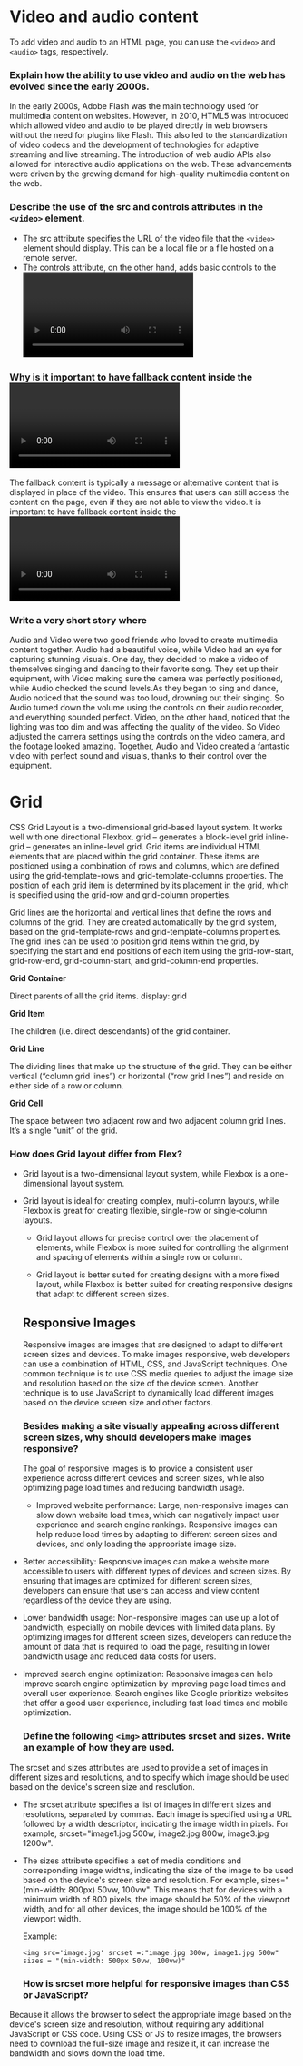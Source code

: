 # Video and audio content

To add video and audio to an HTML page, you can use the `<video>` and `<audio>` tags, respectively. 

### Explain how the ability to use video and audio on the web has evolved since the early 2000s.
In the early 2000s, Adobe Flash was the main technology used for multimedia content on websites. However, in 2010, HTML5 was introduced which allowed video and audio to be played directly in web browsers without the need for plugins like Flash. This also led to the standardization of video codecs and the development of technologies for adaptive streaming and live streaming. The introduction of web audio APIs also allowed for interactive audio applications on the web. These advancements were driven by the growing demand for high-quality multimedia content on the web.
### Describe the use of the src and controls attributes in the `<video>` element.
- The src attribute specifies the URL of the video file that the `<video>` element should display. This can be a local file or a file hosted on a remote server. 
- The controls attribute, on the other hand, adds basic controls to the <video> element, such as a play/pause button, a volume control, and a progress bar. If you just add controls in the video tag it will add basic playback controls to the video element.
  
### Why is it important to have fallback content inside the <video> element?
  
 The fallback content is typically a message or alternative content that is displayed in place of the video. This ensures that users can still access the content on the page, even if they are not able to view the video.It is important to have fallback content inside the <video> element for cases where the browser or device being used does not support the <video> element or the video format specified in the src attribute.
  
  ### Write a very short story where <audio> and <video> are characters.

  Audio and Video were two good friends who loved to create multimedia content together. Audio had a beautiful voice, while Video had an eye for capturing stunning visuals. One day, they decided to make a video of themselves singing and dancing to their favorite song. They set up their equipment, with Video making sure the camera was perfectly positioned, while Audio checked the sound levels.As they began to sing and dance, Audio noticed that the sound was too loud, drowning out their singing. So Audio turned down the volume using the controls on their audio recorder, and everything sounded perfect.
Video, on the other hand, noticed that the lighting was too dim and was affecting the quality of the video. So Video adjusted the camera settings using the controls on the video camera, and the footage looked amazing. Together, Audio and Video created a fantastic video with perfect sound and visuals, thanks to their control over the equipment.
  
  # Grid
  
  CSS Grid Layout is a two-dimensional grid-based layout system. It works well with one directional Flexbox. grid – generates a block-level grid
inline-grid – generates an inline-level grid. Grid items are individual HTML elements that are placed within the grid container. These items are positioned using a combination of rows and columns, which are defined using the grid-template-rows and grid-template-columns properties. The position of each grid item is determined by its placement in the grid, which is specified using the grid-row and grid-column properties.

Grid lines are the horizontal and vertical lines that define the rows and columns of the grid. They are created automatically by the grid system, based on the grid-template-rows and grid-template-columns properties. The grid lines can be used to position grid items within the grid, by specifying the start and end positions of each item using the grid-row-start, grid-row-end, grid-column-start, and grid-column-end properties.
  
<strong> Grid Container </strong>
  
  Direct parents of all the grid items. display: grid
  
  <strong> Grid Item </strong>
  
  The children (i.e. direct descendants) of the grid container. 
  
   <strong> Grid Line </strong>
  
  The dividing lines that make up the structure of the grid. They can be either vertical (“column grid lines”) or horizontal (“row grid lines”) and reside on either side of a row or column. 
  
   <strong> Grid Cell </strong>
  
  The space between two adjacent row and two adjacent column grid lines. It’s a single “unit” of the grid. 
  
   ### How does Grid layout differ from Flex?
  
- Grid layout is a two-dimensional layout system, while Flexbox is a one-dimensional layout system.
  
- Grid layout is ideal for creating complex, multi-column layouts, while Flexbox is great for creating flexible, single-row or single-column layouts.

  - Grid layout allows for precise control over the placement of elements, while Flexbox is more suited for controlling the alignment and spacing of elements within a single row or column.

  - Grid layout is better suited for creating designs with a more fixed layout, while Flexbox is better suited for creating responsive designs that adapt to different screen sizes.
  
  ## Responsive Images
  
  Responsive images are images that are designed to adapt to different screen sizes and devices. To make images responsive, web developers can use a combination of HTML, CSS, and JavaScript techniques. One common technique is to use CSS media queries to adjust the image size and resolution based on the size of the device screen. Another technique is to use JavaScript to dynamically load different images based on the device screen size and other factors.
  
  ### Besides making a site visually appealing across different screen sizes, why should developers make images responsive?
  
  The goal of responsive images is to provide a consistent user experience across different devices and screen sizes, while also optimizing page load times and reducing bandwidth usage. 
  
  - Improved website performance: Large, non-responsive images can slow down website load times, which can negatively impact user experience and search engine rankings. Responsive images can help reduce load times by adapting to different screen sizes and devices, and only loading the appropriate image size.

- Better accessibility: Responsive images can make a website more accessible to users with different types of devices and screen sizes. By ensuring that images are optimized for different screen sizes, developers can ensure that users can access and view content regardless of the device they are using.

- Lower bandwidth usage: Non-responsive images can use up a lot of bandwidth, especially on mobile devices with limited data plans. By optimizing images for different screen sizes, developers can reduce the amount of data that is required to load the page, resulting in lower bandwidth usage and reduced data costs for users.

- Improved search engine optimization: Responsive images can help improve search engine optimization by improving page load times and overall user experience. Search engines like Google prioritize websites that offer a good user experience, including fast load times and mobile optimization.
  
  ### Define the following `<img>` attributes srcset and sizes. Write an example of how they are used.
  
 The srcset and sizes attributes are used to provide a set of images in different sizes and resolutions, and to specify which image should be used based on the device's screen size and resolution.

- The srcset attribute specifies a list of images in different sizes and resolutions, separated by commas. Each image is specified using a URL followed by a width descriptor, indicating the image width in pixels. For example, srcset="image1.jpg 500w, image2.jpg 800w, image3.jpg 1200w".

- The sizes attribute specifies a set of media conditions and corresponding image widths, indicating the size of the image to be used based on the device's screen size and resolution. For example, sizes="(min-width: 800px) 50vw, 100vw". This means that for devices with a minimum width of 800 pixels, the image should be 50% of the viewport width, and for all other devices, the image should be 100% of the viewport width.
  
  Example: 
  
  `<img src='image.jpg'
        srcset =:"image.jpg 300w, image1.jpg 500w"
        sizes = "(min-width: 500px 50vw, 100vw)"`
        
  ### How is srcset more helpful for responsive images than CSS or JavaScript?
  
Because it allows the browser to select the appropriate image based on the device's screen size and resolution, without requiring any additional JavaScript or CSS code. Using CSS or JS to resize images, the browsers need to download the full-size image and resize it, it can increase the bandwidth and slows down the load time. 


  
  
